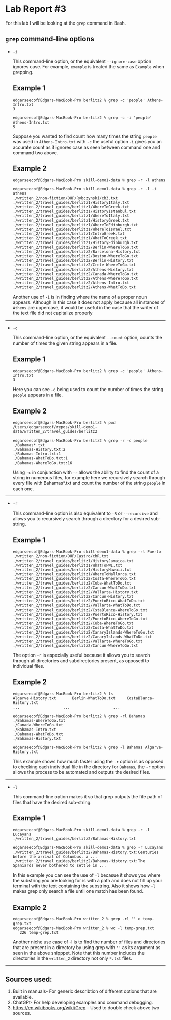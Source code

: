 # Lab Report \#3
  For this lab I will be looking at the `grep` command in Bash.

## `grep` command-line options

* `-i` 

  This command-line option, or the equivalent `--ignore-case` option ignores case. For example, `example` is treated the same as `Example` when grepping.
  ## Example 1
  ```
  edgarseecof@Edgars-MacBook-Pro berlitz2 % grep -c 'people' Athens-Intro.txt
  3
  ```
  ```
  edgarseecof@Edgars-MacBook-Pro berlitz2 % grep -c -i 'people' Athens-Intro.txt
  5
  ```
  Suppose you wanted to find count how many times the string `people` was used in `Athens-Intro.txt`     with `-c` the useful option `-i` gives you an accurate   count as it ignores case as seen between       command one and command two above.
  ## Example 2
  ```
  edgarseecof@Edgars-MacBook-Pro skill-demo1-data % grep -r -l athens
  ```
  ```
  edgarseecof@Edgars-MacBook-Pro skill-demo1-data % grep -r -l -i athens
  ./written_2/non-fiction/OUP/Rybczynski/ch3.txt
  ./written_2/travel_guides/berlitz1/HistoryItaly.txt
  ./written_2/travel_guides/berlitz1/WhereToGreek.txt
  ./written_2/travel_guides/berlitz1/HistoryIstanbul.txt
  ./written_2/travel_guides/berlitz1/WhereToItaly.txt
  ./written_2/travel_guides/berlitz1/HistoryGreek.txt
  ./written_2/travel_guides/berlitz1/WhereToEdinburgh.txt
  ./written_2/travel_guides/berlitz1/WhereToIsrael.txt
  ./written_2/travel_guides/berlitz1/IntroGreek.txt
  ./written_2/travel_guides/berlitz1/WhatToGreek.txt
  ./written_2/travel_guides/berlitz1/HistoryEdinburgh.txt
  ./written_2/travel_guides/berlitz2/Berlin-WhereToGo.txt
  ./written_2/travel_guides/berlitz2/Barcelona-History.txt
  ./written_2/travel_guides/berlitz2/Boston-WhereToGo.txt
  ./written_2/travel_guides/berlitz2/Berlin-History.txt
  ./written_2/travel_guides/berlitz2/Crete-WhereToGo.txt
  ./written_2/travel_guides/berlitz2/Athens-History.txt
  ./written_2/travel_guides/berlitz2/Canada-WhereToGo.txt
  ./written_2/travel_guides/berlitz2/Athens-WhereToGo.txt
  ./written_2/travel_guides/berlitz2/Athens-Intro.txt
  ./written_2/travel_guides/berlitz2/Athens-WhatToDo.txt
  ```
  Another use of `-i` is in finding where the name of a proper noun appears. Although in this case it     does not apply because all instances of `Athens` are uppercase, it would be useful in the case that     the writer of the text file did not capitalize properly
---
* `-c`

  This command-line option, or the equivalent `--count` option, counts the number of times the given string appears in a file.
  ## Example 1
  ```
  edgarseecof@Edgars-MacBook-Pro berlitz2 % grep -c 'people' Athens-Intro.txt
  3
  ```
  Here you can see `-c` being used to count the number of times the string `people` appears in a file.
  ## Example 2
  ```
  edgarseecof@Edgars-MacBook-Pro berlitz2 % pwd  
  /Users/edgarseecof/repos/skill-demo1-data/written_2/travel_guides/berlitz2
  ```
  ```
  edgarseecof@Edgars-MacBook-Pro berlitz2 % grep -r -c people ./Bahamas*.txt
  ./Bahamas-History.txt:2
  ./Bahamas-Intro.txt:1
  ./Bahamas-WhatToDo.txt:1
  ./Bahamas-WhereToGo.txt:16
  ```
  Using `-c` in conjunction with `-r` allows the ability to find the count of a string in numerous       files, for example here we recursively search through every file with Bahamas*.txt and count the       number of the string `people` in each one.
---
* `-r`

  This command-line option is also equivalent to `-R` or `--recursive` and allows you to recursively search through a directory for a desired sub-string.
  ## Example 1
  ```
  edgarseecof@Edgars-MacBook-Pro skill-demo1-data % grep -rl Puerto
  ./written_2/non-fiction/OUP/Castro/chR.txt
  ./written_2/travel_guides/berlitz1/HistoryJamaica.txt
  ./written_2/travel_guides/berlitz1/WhatToFWI.txt
  ./written_2/travel_guides/berlitz1/HistoryHawaii.txt
  ./written_2/travel_guides/berlitz1/WhereToMallorca.txt
  ./written_2/travel_guides/berlitz2/Costa-WhereToGo.txt
  ./written_2/travel_guides/berlitz2/Cuba-WhatToDo.txt
  ./written_2/travel_guides/berlitz2/Cancun-WhatToDo.txt
  ./written_2/travel_guides/berlitz2/Vallarta-History.txt
  ./written_2/travel_guides/berlitz2/Cancun-History.txt
  ./written_2/travel_guides/berlitz2/PuertoRico-WhatToDo.txt
  ./written_2/travel_guides/berlitz2/Vallarta-WhatToDo.txt
  ./written_2/travel_guides/berlitz2/CstaBlanca-WhereToGo.txt
  ./written_2/travel_guides/berlitz2/PuertoRico-History.txt
  ./written_2/travel_guides/berlitz2/PuertoRico-WhereToGo.txt
  ./written_2/travel_guides/berlitz2/Cuba-WhereToGo.txt
  ./written_2/travel_guides/berlitz2/Costa-WhatToDo.txt
  ./written_2/travel_guides/berlitz2/CanaryIslands-WhereToGo.txt
  ./written_2/travel_guides/berlitz2/CanaryIslands-WhatToDo.txt
  ./written_2/travel_guides/berlitz2/Vallarta-WhereToGo.txt
  ./written_2/travel_guides/berlitz2/Cancun-WhereToGo.txt
  ```
  The option `-r` is especially useful because it allows you to search through all directories and       subdirectories present, as opposed to individual files.
  ## Example 2
  ```
  edgarseecof@Edgars-MacBook-Pro berlitz2 % ls                                 
  Algarve-History.txt		Berlin-WhatToDo.txt		CostaBlanca-History.txt
  ...                   ...                   ...
  ```
  ```
  edgarseecof@Edgars-MacBook-Pro berlitz2 % grep -rl Bahamas                   
  ./Bahamas-WhereToGo.txt
  ./Canada-WhereToGo.txt
  ./Bahamas-Intro.txt
  ./Bahamas-WhatToDo.txt
  ./Bahamas-History.txt
  ```
  ```
  edgarseecof@Edgars-MacBook-Pro berlitz2 % grep -l Bahamas Algarve-History.txt
  ```
  This example shows how much faster using the `-r` option is as opposed to checking each individual     file in the directory for `Bahamas`, the `-r` option allows the process to be automated and outputs
  the desired files.
---
* `-l`

  This command-line option makes it so that grep outputs the file path of files that have the desired sub-string.
  ## Example 1
  ```
  edgarseecof@Edgars-MacBook-Pro skill-demo1-data % grep -r -l Lucayans
  ./written_2/travel_guides/berlitz2/Bahamas-History.txt
  ```
  ```
  edgarseecof@Edgars-MacBook-Pro skill-demo1-data % grep -r Lucayans   
  ./written_2/travel_guides/berlitz2/Bahamas-History.txt:Centuries before the arrival of Columbus, a ...    
  ./written_2/travel_guides/berlitz2/Bahamas-History.txt:The Spaniards never bothered to settle in ...  
  ```
  In this example you can see the use of `-l` becasue it shows you where the substring you are looking   for is with a path and does not fill up your terminal with the text containing the substring. Also     it shows how `-l` makes grep only search a file until one match has been found.
  
  ## Example 2
  ```
  edgarseecof@Edgars-MacBook-Pro written_2 % grep -rl '' > temp-grep.txt
  edgarseecof@Edgars-MacBook-Pro written_2 % wc -l temp-grep.txt         
     226 temp-grep.txt
  ```
  Another niche use case of -l is to find the number of files and directories that are present in a directory by using grep with `''` as its argument as    seen in the above snipppet. Note that this number includes the directories in the `written_2` directory not only `*.txt` files.
---
## Sources used:
1. Built in manuals- For generic describtion of different options that are available.
2. ChatGPt- For help developing examples and command debugging.
3. https://en.wikibooks.org/wiki/Grep - Used to double check above two sources.
